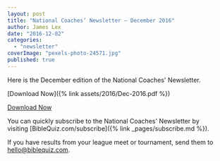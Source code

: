 ```yaml
---
layout: post
title: "National Coaches’ Newsletter – December 2016"
author: James Lex
date: "2016-12-02"
categories: 
  - "newsletter"
coverImage: "pexels-photo-24571.jpg"
published: true
---
```


Here is the December edition of the National Coaches' Newsletter.

[Download Now]({% link assets/2016/Dec-2016.pdf %})

<a href="{% link assets/2016/Dec-2016.pdf %}" class="button is-primary">Download Now</a>

You can quickly subscribe to the National Coaches' Newsletter by visiting [BibleQuiz.com/subscribe]({% link _pages/subscribe.md %}).

If you have results from your league meet or tournament, send them to [hello@biblequiz.com](mailto:hello@biblequiz.com).
